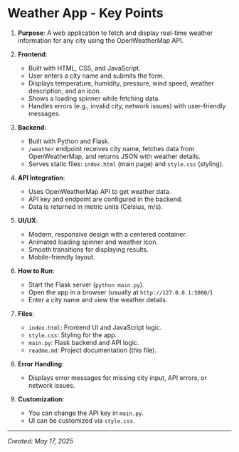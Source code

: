 # Weather App - Key Points

1. **Purpose**: A web application to fetch and display real-time weather information for any city using the OpenWeatherMap API.

2. **Frontend**:
   - Built with HTML, CSS, and JavaScript.
   - User enters a city name and submits the form.
   - Displays temperature, humidity, pressure, wind speed, weather description, and an icon.
   - Shows a loading spinner while fetching data.
   - Handles errors (e.g., invalid city, network issues) with user-friendly messages.

3. **Backend**:
   - Built with Python and Flask.
   - `/weather` endpoint receives city name, fetches data from OpenWeatherMap, and returns JSON with weather details.
   - Serves static files: `index.html` (main page) and `style.css` (styling).

4. **API Integration**:
   - Uses OpenWeatherMap API to get weather data.
   - API key and endpoint are configured in the backend.
   - Data is returned in metric units (Celsius, m/s).

5. **UI/UX**:
   - Modern, responsive design with a centered container.
   - Animated loading spinner and weather icon.
   - Smooth transitions for displaying results.
   - Mobile-friendly layout.

6. **How to Run**:
   - Start the Flask server (`python main.py`).
   - Open the app in a browser (usually at `http://127.0.0.1:5000/`).
   - Enter a city name and view the weather details.

7. **Files**:
   - `index.html`: Frontend UI and JavaScript logic.
   - `style.css`: Styling for the app.
   - `main.py`: Flask backend and API logic.
   - `readme.md`: Project documentation (this file).

8. **Error Handling**:
   - Displays error messages for missing city input, API errors, or network issues.

9. **Customization**:
   - You can change the API key in `main.py`.
   - UI can be customized via `style.css`.

---

*Created: May 17, 2025*
